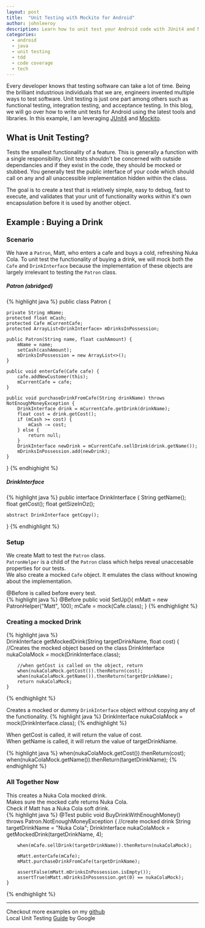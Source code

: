```yaml
---
layout: post
title:  "Unit Testing with Mockito for Android"
author: johnleeroy
description: Learn how to unit test your Android code with JUnit4 and Mockito.
categories: 
  - android
  - java 
  - unit testing
  - tdd
  - code coverage
  - tech
---
```

Every developer knows that testing software can take a lot of time.  Being the brilliant industrious individuals that we are, engineers invented
multiple ways to test software.  Unit testing is just one part among others such as functional testing, integration testing, and acceptance testing.
In this blog, we will go over how to write unit tests for Android using the latest tools and libraries.  In this example, I am leveraging [JUnit4](http://junit.org/) and [Mockito](http://mockito.org/).  

## What is Unit Testing?
Tests the smallest functionality of a feature.  This is generally a function with a single responsibility.  Unit tests shouldn't be concerned with outside dependancies and if they exist in the code, they should be mocked or stubbed.  You generally test the public interface of your code which should call on any and all unaccessible implementation hidden within the class.

The goal is to create a test that is relatively simple, easy to debug, fast to execute, and validates that your unit of functionality works within it's own encapsulation before it is used by another object.

## Example : Buying a Drink
### Scenario
We have a `Patron`, Matt, who enters a cafe and buys a cold, refreshing Nuka Cola.  To unit test the functionality of buying a drink, we will mock both the `Cafe` and `DrinkInterface` because the implementation of these objects are largely irrelevant to testing the `Patron` class.  

##### Patron (abridged)
{% highlight java %} 
public class Patron {

    private String mName;
    protected float mCash;
    protected Cafe mCurrentCafe;
    protected ArrayList<DrinkInterface> mDrinksInPossession;

    public Patron(String name, float cashAmount) {
        mName = name;
        setCash(cashAmount);
        mDrinksInPossession = new ArrayList<>();
    }

    public void enterCafe(Cafe cafe) {
        cafe.addNewCustomer(this);
        mCurrentCafe = cafe;
    }

    public void purchaseDrinkFromCafe(String drinkName) throws NotEnoughMoneyException {
        DrinkInterface drink = mCurrentCafe.getDrink(drinkName);
        float cost = drink.getCost();
        if (mCash >= cost) {
            mCash -= cost;
        } else {
            return null;
        }
        DrinkInterface newDrink = mCurrentCafe.sellDrink(drink.getName());
        mDrinksInPossession.add(newDrink);
    }
}
{% endhighight %}

##### DrinkInterface
{% highlight java %} 
public interface DrinkInterface {
    String getName();
    float getCost();
    float getSizeInOz();

    abstract DrinkInterface getCopy();
}
{% endhighlight %}

### Setup
We create Matt to test the `Patron` class.  
`PatronHelper` is a child of the `Patron` class which helps reveal unaccesable properties for our tests.  
We also create a mocked `Cafe` object.  It emulates the class without knowing about the implementation.

@Before is called before every test.  
{% highlight java %} 
    @Before
    public void SetUp(){
        mMatt = new PatronHelper("Matt", 100);
        mCafe = mock(Cafe.class);
    }
{% endhighlight %}

### Creating a mocked Drink
{% highlight java %}  
    DrinkInterface getMockedDrink(String targetDrinkName, float cost) {
        //Creates the mocked object based on the class
        DrinkInterface nukaColaMock = mock(DrinkInterface.class);

        //when getCost is called on the object, return 
        when(nukaColaMock.getCost()).thenReturn(cost);
        when(nukaColaMock.getName()).thenReturn(targetDrinkName);
        return nukaColaMock;
    }
{% endhighlight %}

Creates a mocked or dummy `DrinkInterface` object without copying any of the functionality.
{% highlight java %} 
    DrinkInterface nukaColaMock = mock(DrinkInterface.class);
{% endhighlight %}

When getCost is called, it will return the value of cost.  
When getName is called, it will return the value of targetDrinkName.

{% highlight java %} 
    when(nukaColaMock.getCost()).thenReturn(cost);
    when(nukaColaMock.getName()).thenReturn(targetDrinkName);
{% endhighlight %}


### All Together Now
This creates a Nuka Cola mocked drink.  
Makes sure the mocked cafe returns Nuka Cola.  
Check if Matt has a Nuka Cola soft drink.  
{% highlight java %} 
    @Test
    public void BuyDrinkWithEnoughMoney() throws Patron.NotEnoughMoneyException {
        //create mocked drink
        String targetDrinkName = "Nuka Cola";
        DrinkInterface nukaColaMock = getMockedDrink(targetDrinkName, 4);
        
        when(mCafe.sellDrink(targetDrinkName)).thenReturn(nukaColaMock);

        mMatt.enterCafe(mCafe);
        mMatt.purchaseDrinkFromCafe(targetDrinkName);

        assertFalse(mMatt.mDrinksInPossession.isEmpty());
        assertTrue(mMatt.mDrinksInPossession.get(0) == nukaColaMock);
    }
{% endhighlight %}

---
Checkout more examples on my [github](https://github.com/JohnLeeroy/AndroidUnitTestExamples)  
Local Unit Testing [Guide](http://developer.android.com/training/testing/unit-testing/local-unit-tests.html) by Google 
